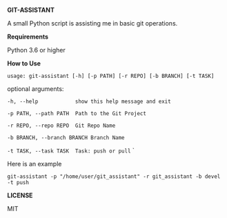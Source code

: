 **GIT-ASSISTANT**

A small Python script is assisting me in basic git operations.

**Requirements**

Python 3.6 or higher

**How to Use**

`usage: git-assistant [-h] [-p PATH] [-r REPO] [-b BRANCH] [-t TASK]`

optional arguments:

  `-h, --help            show this help message and exit`
  
  `-p PATH, --path PATH  Path to the Git Project`
  
  `-r REPO, --repo REPO  Git Repo Name`
  
  `-b BRANCH, --branch BRANCH Branch Name`
  
  `-t TASK, --task TASK  Task: push or pull`
`

Here is an example

`git-assistant -p "/home/user/git_assistant" -r git_assistant -b devel -t push`

**LICENSE**

MIT


